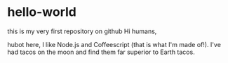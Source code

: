 # hello-world
this is my very first repository on github
Hi humans,

hubot here, I like Node.js and Coffeescript (that is what I'm made of!).
I've had tacos on the moon and find them far superior to Earth tacos.
